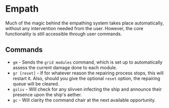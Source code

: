 Empath
======

Much of the magic behind the empathing system takes place automatically, without any intervention needed from the user. However, the core functionality is still accessible through user commands.

Commands
--------

 - `gm` - Sends the `grid modules` command, which is set up to automatically assess the current damage done to each module.
 - `gr [reset]` - If for whatever reason the repairing process stops, this will restart it. Also, should you give the optional `reset` option, the repairing queue will be cleared.
 - `gsliv` - Will check for any slivven infecting the ship and announce their presence upon the ship's aether.
 - `gc` - Will clarity the command chair at the next available opportunity.